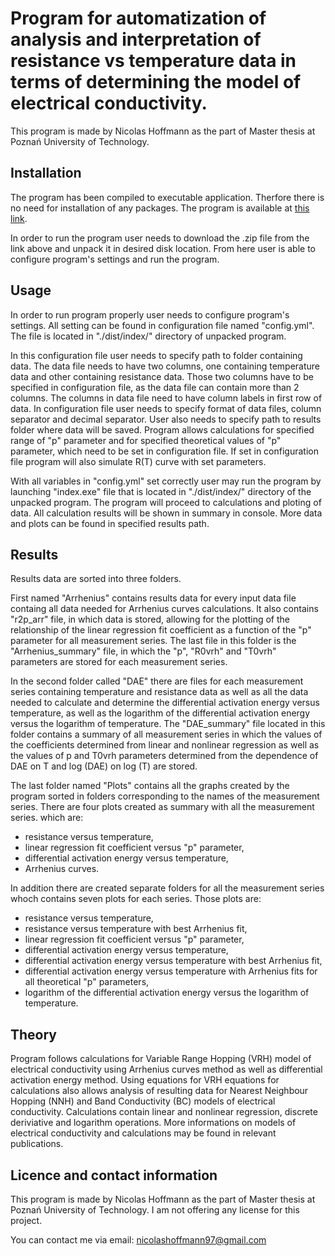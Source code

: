 # Program for automatization of analysis and interpretation of resistance vs temperature data in terms of determining the model of electrical conductivity.

This program is made by Nicolas Hoffmann as the part of Master thesis at Poznań University of Technology.

## Installation
The program has been compiled to executable application. Therfore there is no need for installation of any packages. The program is available at [this link](https://drive.google.com/file/d/19gqg7t_HqkwY2mtjpt0WuMQV9NZYKfla/view?usp=sharing).

In order to run the program user needs to download the .zip file from the link above and unpack it in desired disk location. From here user is able to configure program's settings and run the program.

## Usage
In order to run program properly user needs to configure program's settings. All setting can be found in configuration file named "config.yml". The file is located in "./dist/index/" directory of unpacked program. 

In this configuration file user needs to specify path to folder containing data. The data file needs to have two columns, one containing temperature data and other containing resistance data. Those two columns have to be specified in configuration file, as the data file can contain more than 2 columns. The columns in data file need to have column labels in first row of data. In configuration file user needs to specify format of data files, column separator and decimal separator. User also needs to specify path to results folder where data will be saved. Program allows calculations for specified range of "p" parameter and for specified theoretical values of "p" parameter, which need to be set in configuration file. If set in configuration file program will also simulate R(T) curve with set parameters.

With all variables in "config.yml" set correctly user may run the program by launching "index.exe" file that is located in "./dist/index/" directory of the unpacked program. The program will proceed to calculations and ploting of data. All calculation results will be shown in summary in console. More data and plots can be found in specified results path.

## Results

Results data are sorted into three folders.

First named "Arrhenius" contains results data for every input data file containg all data needed for Arrhenius curves calculations. It also contains "r2p_arr" file, in which data is stored, allowing for the plotting of the relationship of the linear regression fit coefficient as a function of the "p" parameter for all measurement series. The last file in this folder is the "Arrhenius_summary" file, in which the "p", "R0vrh" and "T0vrh" parameters are stored for each measurement series. 

In the second folder called "DAE" there are files for each measurement series containing temperature and resistance data as well as all the data needed to calculate and determine the differential activation energy versus temperature, as well as the logarithm of the differential activation energy versus the logarithm of temperature. The "DAE_summary" file located in this folder contains a summary of all measurement series in which the values of the coefficients determined from linear and nonlinear regression as well as the values of p and T0vrh parameters determined from the dependence of DAE on T and log (DAE) on log (T) are stored.

The last folder named "Plots" contains all the graphs created by the program sorted in folders corresponding to the names of the measurement series. There are four plots created as summary with all the measurement series. which are:
- resistance versus temperature,
- linear regression fit coefficient versus "p" parameter,
- differential activation energy versus temperature,
- Arrhenius curves.

In addition there are created separate folders for all the measurement series whoch contains seven plots for each series. Those plots are:
- resistance versus temperature,
- resistance versus temperature with best Arrhenius fit,
- linear regression fit coefficient versus "p" parameter,
- differential activation energy versus temperature,
- differential activation energy versus temperature with best Arrhenius fit,
- differential activation energy versus temperature with Arrhenius fits for all theoretical "p" parameters,
- logarithm of the differential activation energy versus the logarithm of temperature.

## Theory

Program follows calculations for Variable Range Hopping (VRH) model of electrical conductivity using Arrhenius curves method as well as differential activation energy method. Using equations for VRH equations for calculations also allows analysis of resulting data for Nearest Neighbour Hopping (NNH) and Band Conductivity (BC) models of electrical conductivity. Calculations contain linear and nonlinear regression, discrete deriviative and logarithm operations. More informations on models of electrical conductivity and calculations may be found in relevant publications.

## Licence and contact information

This program is made by Nicolas Hoffmann as the part of Master thesis at Poznań University of Technology. I am not offering any license for this project.

You can contact me via email: nicolashoffmann97@gmail.com
